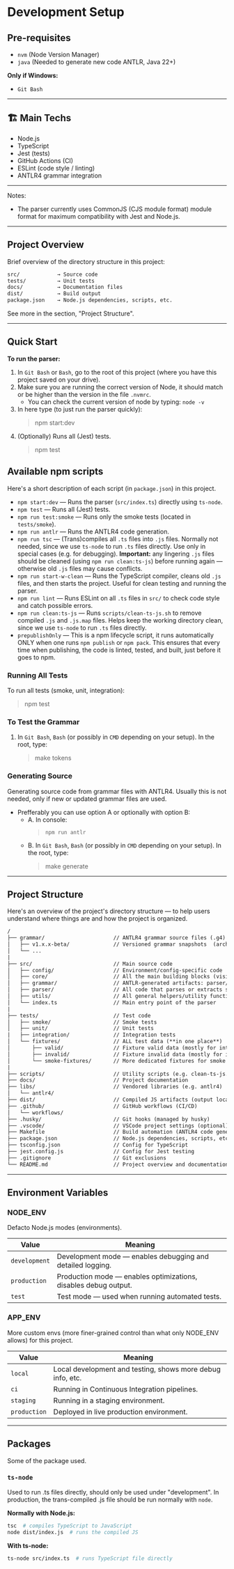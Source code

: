 # Development Setup

## Pre-requisites
- `nvm` (Node Version Manager)
- `java` (Needed to generate new code ANTLR, Java 22+)

**Only if Windows:**
- `Git Bash`

---

## 🏗 Main Techs
- Node.js
- TypeScript
- Jest (tests)
- GitHub Actions (CI)
- ESLint (code style / linting)
- ANTLR4 grammar integration

---

Notes:
- The parser currently uses CommonJS (CJS module format) module format for maximum compatibility with Jest and Node.js.

---

## Project Overview
Brief overview of the directory structure in this project:
```txt
src/            → Source code
tests/          → Unit tests
docs/           → Documentation files
dist/           → Build output
package.json    → Node.js dependencies, scripts, etc.
```

See more in the section, "Project Structure".

---

## Quick Start

**To run the parser:**

1. In `Git Bash` or `Bash`, go to the root of this project (where you have this project saved on your drive).
2. Make sure you are running the correct version of Node, it should match or be higher than the version in the file `.nvmrc`.
    - You can check the current version of node by typing: `node -v`
3. In here type (to just run the parser quickly):
    > npm start:dev
4. (Optionally) Runs all (Jest) tests.
   > npm test


## Available npm scripts
Here's a short description of each script (in `package.json`) in this project.

- `npm start:dev` — Runs the parser (`src/index.ts`) directly using `ts-node`.
- `npm test` — Runs all (Jest) tests.
- `npm run test:smoke` — Runs only the smoke tests (located in `tests/smoke`).
- `npm run antlr` — Runs the ANTLR4 code generation.
- `npm run tsc` — (Trans)compiles all `.ts` files into `.js` files. Normally not needed, since we use `ts-node` to run `.ts` files directly. Use only in special cases (e.g. for debugging). **Important:** any lingering `.js` files should be cleaned (using `npm run clean:ts-js`) before running again — otherwise old `.js` files may cause conflicts.
- `npm run start-w-clean` — Runs the TypeScript compiler, cleans old `.js` files, and then starts the project. Useful for clean testing and running the parser.
- `npm run lint` — Runs ESLint on all `.ts` files in `src/` to check code style and catch possible errors.
- `npm run clean:ts-js` — Runs `scripts/clean-ts-js.sh` to remove compiled `.js` and `.js.map` files. Helps keep the working directory clean, since we use `ts-node` to run `.ts` files directly.
- `prepublishOnly` — This is a npm lifecycle script, it runs automatically ONLY when one runs `npm publish` or `npm pack`. This ensures that every time when publishing, the code is linted, tested, and built, just before it goes to npm.

### Running All Tests
To run all tests (smoke, unit, integration):
> npm test

### To Test the Grammar

1. In `Git Bash`, `Bash` (or possibly in `CMD` depending on your setup). In the root, type:
    > make tokens

### Generating Source

Generating source code from grammar files with ANTLR4. Usually this is not needed, only if new or updated grammar files are used.

- Prefferably you can use option A or optionally with option B:
  * A. In console:
    > `npm run antlr`
  * B. In `Git Bash`, `Bash` (or possibly in `CMD` depending on your setup). In the root, type:
    > make generate

---

## Project Structure
Here's an overview of the project's directory structure — to help users understand where things are and how the project is organized.

```txt
/
├── grammar/                      // ANTLR4 grammar source files (.g4)
│   ├── v1.x.x-beta/              // Versioned grammar snapshots  (archived)
│   └── ...
|
├── src/                          // Main source code
│   ├── config/                   // Environment/config-specific code
│   ├── core/                     // All the main building blocks (visitor, builder, types, error handling, etc)
│   ├── grammar/                  // ANTLR-generated artifacts: parser/lexer/visitor (.ts)
│   ├── parser/                   // All code that parses or extracts specific things (header parts, numbers, booleans, etc)
│   ├── utils/                    // All general helpers/utility functions
│   └── index.ts                  // Main entry point of the parser
|
├── tests/                        // Test code
│   ├── smoke/                    // Smoke tests
│   ├── unit/                     // Unit tests
|   ├── integration/              // Integration tests
│   └── fixtures/                 // ALL test data (**in one place**)
│       ├── valid/                // Fixture valid data (mostly for integration tests)
│       ├── invalid/              // Fixture invalid data (mostly for integration tests)
│       └── smoke-fixtures/       // More dedicated fixtures for smoke tests
|
├── scripts/                      // Utility scripts (e.g. clean-ts-js.sh)
├── docs/                         // Project documentation
├── libs/                         // Vendored libraries (e.g. antlr4)
│   └── antlr4/
├── dist/                         // Compiled JS artifacts (output local directory)
├── .github/                      // GitHub workflows (CI/CD)
│   └── workflows/
├── .husky/                       // Git hooks (managed by husky)
├── .vscode/                      // VSCode project settings (optional)
├── Makefile                      // Build automation (ANTLR4 code generation, etc.)
├── package.json                  // Node.js dependencies, scripts, etc.
├── tsconfig.json                 // Config for TypeScript
├── jest.config.js                // Config for Jest testing
├── .gitignore                    // Git exclusions
└── README.md                     // Project overview and documentation
```

---

## Environment Variables
### NODE_ENV
Defacto Node.js modes (environments).

| Value        | Meaning |
|--------------|---------|
| `development`| Development mode — enables debugging and detailed logging.|
| `production` | Production mode — enables optimizations, disables debug output.|
| `test`       | Test mode — used when running automated tests.|

### APP_ENV
More custom envs (more finer-grained control than what only NODE_ENV allows) for this project.

| Value        | Meaning |
|--------------|---------|
| `local`      | Local development and testing, shows more debug info, etc.|
| `ci`         | Running in Continuous Integration pipelines.|
| `staging`    | Running in a staging environment.|
| `production` | Deployed in live production environment.|

---

## Packages

Some of the package used.

### `ts-node`

Used to run .ts files directly, should only be used under "development".
In production, the trans-compiled .js file should be run normally with `node`.

**Normally with Node.js:**
```bash
tsc  # compiles TypeScript to JavaScript
node dist/index.js  # runs the compiled JS
```

**With ts-node:**
```bash
ts-node src/index.ts  # runs TypeScript file directly
```
